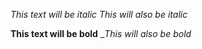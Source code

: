 *This text will be italic*
_This will also be italic_

**This text will be bold**
__This will also be bold_
